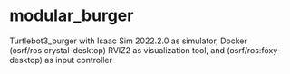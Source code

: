 # modular_burger
Turtlebot3_burger with Isaac Sim 2022.2.0 as simulator, Docker (osrf/ros:crystal-desktop) RVIZ2 as visualization tool, and (osrf/ros:foxy-desktop) as input controller
